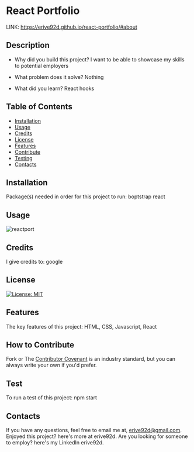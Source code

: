
# React Portfolio
LINK: https://erive92d.github.io/react-portfolio/#about

## Description

- Why did you build this project?
I want to be able to showcase my skills to potential employers

- What problem does it solve?
Nothing

- What did you learn?
React hooks


## Table of Contents

- [Installation](#installation)
- [Usage](#usage)
- [Credits](#credits)
- [License](#license)
- [Features](#features)
- [Contribute](#contribute)
- [Testing](#test)
- [Contacts](#contacts)


## Installation
Package(s) needed in order for this project to run:
boptstrap react

## Usage
![reactport](https://user-images.githubusercontent.com/110507887/228101934-c49ff4e9-92ed-44b4-83d7-9d7bd68ae135.png)




## Credits
I give credits to:
google

## License
[![License: MIT](https://img.shields.io/badge/License-MIT-yellow.svg)](https://opensource.org/licenses/MIT)

## Features
The key features of this project:
HTML, CSS, Javascript, React

## How to Contribute
Fork 
or
The [Contributor Covenant](https://www.contributor-covenant.org/) is an industry standard, but you can always write your own if you'd prefer.


## Test
To run a test of this project:
npm start

## Contacts
If you have any questions, feel free to email me at, erive92d@gmail.com.
Enjoyed this project? here's more at erive92d.
Are you looking for someone to employ? here's my LinkedIn erive92d.
   

